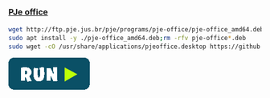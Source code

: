 ### [PJe office](http://www.pje.jus.br/wiki/index.php/PJeOffice)
```bash
wget http://ftp.pje.jus.br/pje/programs/pje-office/pje-office_amd64.deb --no-check-certificate
sudo apt install -y ./pje-office_amd64.deb;rm -rfv pje-office*.deb
sudo wget -cO /usr/share/applications/pjeoffice.desktop https://github.com/rauldipeas/Unity-XP/raw/master/resources/pjeoffice.desktop
```
[![bashrun-url](../resources/bashrun.png)](br:https://raw.githubusercontent.com/rauldipeas/Unity-XP/master/extras/pjeoffice.md)